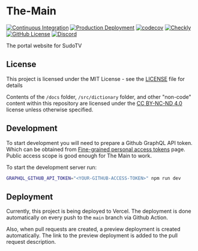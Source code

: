 # The-Main

[![Continuous Integration](https://github.com/SudoTV/The-Main/actions/workflows/ci.yml/badge.svg)](https://github.com/SudoTV/The-Main/actions/workflows/ci.yml)
[![Production Deployment](https://github.com/SudoTV/The-Main/actions/workflows/production.yml/badge.svg)](https://github.com/SudoTV/The-Main/actions/workflows/production.yml)
[![codecov](https://codecov.io/gh/SudoTV/The-Main/branch/main/graph/badge.svg)](https://codecov.io/gh/SudoTV/The-Main)
[![Checkly](https://api.checklyhq.com/v1/badges/checks/86d4e1ca-b922-4c45-aa73-3ce79c7abb70?style=flat&theme=default&responseTime=true)](https://app.checklyhq.com/)
[![GitHub License](https://img.shields.io/github/license/SudoTV/The-Main)](https://github.com/SudoTV/The-Main/blob/main/LICENSE)
[![Discord](https://img.shields.io/discord/1182374637544423514?logo=discord&logoColor=white&color=blueviolet)](https://discord.gg/Mr8dPdQ4)

The portal website for SudoTV

## License

This project is licensed under the MIT License - see the [LICENSE](LICENSE) file for details

Contents of the `/docs` folder, `/src/dictionary` folder, and other "non-code" content within this repository are licensed under the [CC BY-NC-ND 4.0](http://creativecommons.org/licenses/by-nc-nd/4.0/) license unless otherwise specified.

## Development

To start development you will need to prepare a Github GraphQL API token. Which can be obtained from [Fine-grained personal access tokens](https://github.com/settings/tokens) page. Public access scope is good enough for The Main to work.

To start the development server run:

```bash
GRAPHQL_GITHUB_API_TOKEN="<YOUR-GITHUB-ACCESS-TOKEN>" npm run dev
```

## Deployment

Currently, this project is being deployed to Vercel. The deployment is done automatically on every push to the `main` branch via Github Action.

Also, when pull requests are created, a preview deployment is created automatically. The link to the preview deployment is added to the pull request description.
